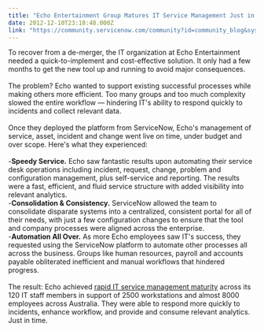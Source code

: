 ```yaml
---
title: "Echo Entertainment Group Matures IT Service Management Just in Time"
date: 2012-12-10T23:18:48.000Z
link: "https://community.servicenow.com/community?id=community_blog&sys_id=a34da229dbd0dbc01dcaf3231f9619aa"
---
```

<p>To recover from a de-merger, the IT organization at Echo Entertainment needed a quick-to-implement and cost-effective solution. It only had a few months to get the new tool up and running to avoid major consequences.<br /><br />The problem? Echo wanted to support existing successful processes while making others more efficient. Too many groups and too much complexity slowed the entire workflow — hindering IT's ability to respond quickly to incidents and collect relevant data. <br /><br />Once they deployed the platform from ServiceNow, Echo's management of service, asset, incident and change went live on time, under budget and over scope. Here's what they experienced:<br /><br />-<b>Speedy Service.</b> Echo saw fantastic results upon automating their service desk operations including incident, request, change, problem and configuration management, plus self-service and reporting. The results were a fast, efficient, and fluid service structure with added visibility into relevant analytics. <br />-<b>Consolidation &amp; Consistency.</b> ServiceNow allowed the team to consolidate disparate systems into a centralized, consistent portal for all of their needs, with just a few configuration changes to ensure that the tool and company processes were aligned across the enterprise.<br />-<b>Automation All Over.</b> As more Echo employees saw IT's success, they requested using the ServiceNow platform to automate other processes all across the business. Groups like human resources, payroll and accounts payable obliterated inefficient and manual workflows that hindered progress. <br /><br />The result: Echo achieved <a title="t.ly/UQ6nnq" href="http://bit.ly/UQ6nnq">rapid IT service management maturity</a> across its 120 IT staff members in support of 2500 workstations and almost 8000 employees across Australia. They were able to respond more quickly to incidents, enhance workflow, and provide and consume relevant analytics. Just in time.</p>